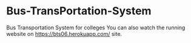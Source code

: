 # Bus-TransPortation-System
Bus Transportation System for colleges
You can also watch the running website on https://bts06.herokuapp.com/  site.
